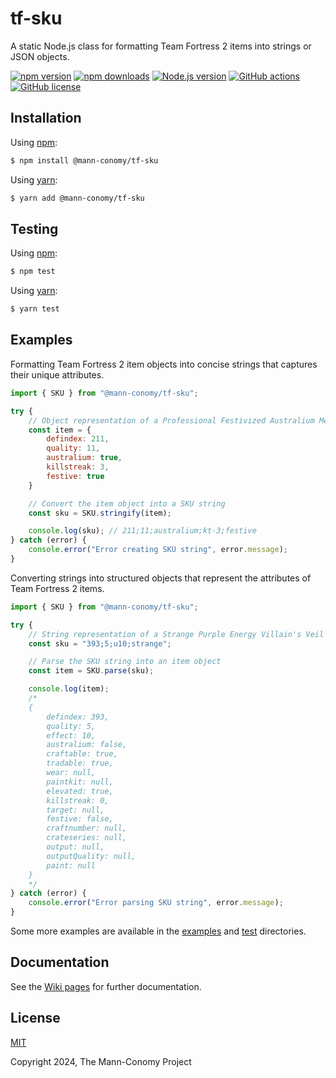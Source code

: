 # tf-sku

A static Node.js class for formatting Team Fortress 2 items into strings or JSON objects.

[![npm version](https://img.shields.io/npm/v/@mann-conomy/tf-sku?style=flat-square&logo=npm)](https://npmjs.com/package/@mann-conomy/tf-sku)
[![npm downloads](https://img.shields.io/npm/d18m/@mann-conomy/tf-sku?style=flat-square&logo=npm)](https://npmjs.com/package/@mann-conomy/tf-sku)
[![Node.js version](https://img.shields.io/node/v/@mann-conomy/tf-sku?style=flat-square&logo=nodedotjs)](https://nodejs.org/en/about/releases/)
[![GitHub actions](https://img.shields.io/github/actions/workflow/status/Mann-Conomy/tf-sku/test.yml?branch=main&style=flat-square&logo=github&label=test)](https://github.com/Mann-Conomy/tf-sku/blob/main/.github/workflows/test.yml)
[![GitHub license](https://img.shields.io/github/license/Mann-Conomy/tf-sku?style=flat-square&logo=github)](https://github.com/Mann-Conomy/tf-sku/blob/main/LICENSE)

## Installation

Using [npm](https://www.npmjs.com/package/@mann-conomy/tf-sku):

```bash
$ npm install @mann-conomy/tf-sku
```

Using [yarn](https://yarnpkg.com/package/@mann-conomy/tf-sku):

```bash
$ yarn add @mann-conomy/tf-sku
```

## Testing

Using [npm](https://docs.npmjs.com/cli/v8/commands/npm-run-script):
```bash
$ npm test
```

Using [yarn](https://classic.yarnpkg.com/lang/en/docs/cli/run/):
```bash
$ yarn test
```

## Examples

Formatting Team Fortress 2 item objects into concise strings that captures their unique attributes.

```js
import { SKU } from "@mann-conomy/tf-sku";

try {
    // Object representation of a Professional Festivized Australium Medi Gun
    const item = {
        defindex: 211,
        quality: 11,
        australium: true,
        killstreak: 3, 
        festive: true
    }

    // Convert the item object into a SKU string
    const sku = SKU.stringify(item);

    console.log(sku); // 211;11;australium;kt-3;festive
} catch (error) {
    console.error("Error creating SKU string", error.message);
}
```

Converting strings into structured objects that represent the attributes of Team Fortress 2 items.

```js
import { SKU } from "@mann-conomy/tf-sku";

try {
    // String representation of a Strange Purple Energy Villain's Veil
    const sku = "393;5;u10;strange";

    // Parse the SKU string into an item object
    const item = SKU.parse(sku);

    console.log(item);
    /*
    {
        defindex: 393,
        quality: 5,
        effect: 10,
        australium: false,
        craftable: true,
        tradable: true,
        wear: null,
        paintkit: null,
        elevated: true,
        killstreak: 0,
        target: null,
        festive: false,
        craftnumber: null,
        crateseries: null,
        output: null,
        outputQuality: null,
        paint: null
    }
    */
} catch (error) {
    console.error("Error parsing SKU string", error.message);
}
```

Some more examples are available in the [examples](https://github.com/Mann-Conomy/tf-sku/tree/main/examples) and [test](https://github.com/Mann-Conomy/tf-sku/tree/main/test) directories.

## Documentation

See the [Wiki pages](https://github.com/Mann-Conomy/tf-sku/wiki) for further documentation.

## License

[MIT](LICENSE)

Copyright 2024, The Mann-Conomy Project

